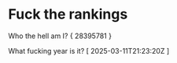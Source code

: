 # Fuck the rankings

Who the hell am I?
{ 28395781 }

What fucking year is it?
[ 2025-03-11T21:23:20Z ]

